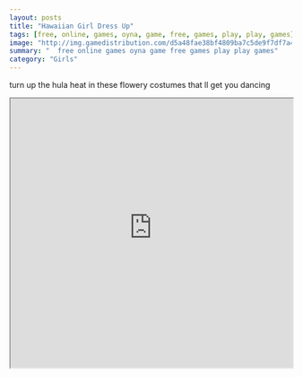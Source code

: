 ```yaml
---
layout: posts
title: "Hawaiian Girl Dress Up"
tags: [free, online, games, oyna, game, free, games, play, play, games]
image: "http://img.gamedistribution.com/d5a48fae38bf4809ba7c5de9f7df7a42.jpg"
summary: "  free online games oyna game free games play play games"
category: "Girls"
---
```


turn up the hula heat in these flowery costumes that ll get you dancing

<iframe width="100%" height="480px;" src="http://flash.gamedistribution.com?game=d5a48fae38bf4809ba7c5de9f7df7a42"></iframe>